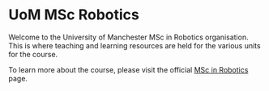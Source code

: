 # UoM MSc Robotics

Welcome to the University of Manchester MSc in Robotics organisation.  This is where teaching and learning resources are held for the various units for the course.

To learn more about the course, please visit the official [MSc in Robotics](https://www.manchester.ac.uk/study/masters/courses/list/20967/msc-robotics/) page.
